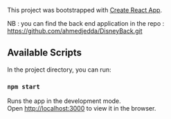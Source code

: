This project was bootstrapped with [Create React App](https://github.com/facebook/create-react-app).

NB : you can find the  back end application in the repo : https://github.com/ahmedjedda/DisneyBack.git
## Available Scripts

In the project directory, you can run:
### `npm start`
Runs the app in the development mode.<br />
Open [http://localhost:3000](http://localhost:3000) to view it in the browser.

